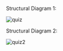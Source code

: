 Structural Diagram 1:

![quiz](https://user-images.githubusercontent.com/94234015/142718867-285419c3-79a3-406f-baa5-26db0b9e0f35.jpg)

Structural Diagram 2:

![quiz2](https://user-images.githubusercontent.com/94234015/142718901-f0983e11-e968-4840-acd7-7b37f16a91af.jpg)

